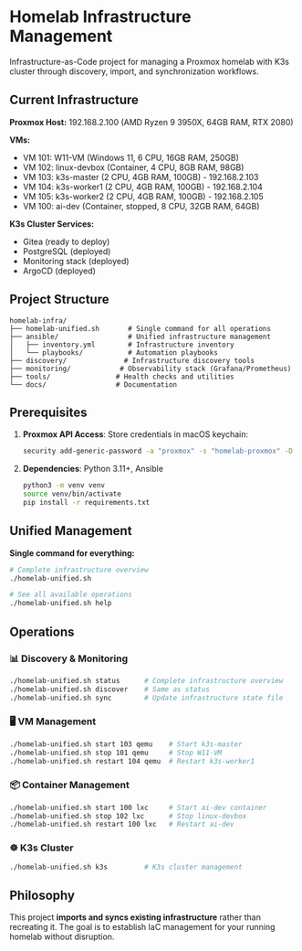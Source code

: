 # Homelab Infrastructure Management

Infrastructure-as-Code project for managing a Proxmox homelab with K3s cluster through discovery, import, and synchronization workflows.

## Current Infrastructure

**Proxmox Host:** 192.168.2.100 (AMD Ryzen 9 3950X, 64GB RAM, RTX 2080)

**VMs:**
- VM 101: W11-VM (Windows 11, 6 CPU, 16GB RAM, 250GB)
- VM 102: linux-devbox (Container, 4 CPU, 8GB RAM, 98GB)
- VM 103: k3s-master (2 CPU, 4GB RAM, 100GB) - 192.168.2.103
- VM 104: k3s-worker1 (2 CPU, 4GB RAM, 100GB) - 192.168.2.104
- VM 105: k3s-worker2 (2 CPU, 4GB RAM, 100GB) - 192.168.2.105
- VM 100: ai-dev (Container, stopped, 8 CPU, 32GB RAM, 64GB)

**K3s Cluster Services:**
- Gitea (ready to deploy)
- PostgreSQL (deployed)
- Monitoring stack (deployed)
- ArgoCD (deployed)

## Project Structure

```
homelab-infra/
├── homelab-unified.sh       # Single command for all operations
├── ansible/                 # Unified infrastructure management
│   ├── inventory.yml        # Infrastructure inventory
│   └── playbooks/           # Automation playbooks
├── discovery/              # Infrastructure discovery tools
├── monitoring/            # Observability stack (Grafana/Prometheus)
├── tools/                # Health checks and utilities
└── docs/                 # Documentation
```

## Prerequisites

1. **Proxmox API Access**: Store credentials in macOS keychain:
   ```bash
   security add-generic-password -a "proxmox" -s "homelab-proxmox" -D "Proxmox API (root@192.168.2.100:8006)" -w
   ```

2. **Dependencies**: Python 3.11+, Ansible
   ```bash
   python3 -m venv venv
   source venv/bin/activate
   pip install -r requirements.txt
   ```

## Unified Management

**Single command for everything:**

```bash
# Complete infrastructure overview
./homelab-unified.sh

# See all available operations
./homelab-unified.sh help
```

## Operations

### 📊 **Discovery & Monitoring**
```bash
./homelab-unified.sh status      # Complete infrastructure overview
./homelab-unified.sh discover    # Same as status
./homelab-unified.sh sync        # Update infrastructure state file
```

### 🖥️ **VM Management**
```bash
./homelab-unified.sh start 103 qemu    # Start k3s-master
./homelab-unified.sh stop 101 qemu     # Stop W11-VM
./homelab-unified.sh restart 104 qemu  # Restart k3s-worker1
```

### 📦 **Container Management**
```bash
./homelab-unified.sh start 100 lxc     # Start ai-dev container
./homelab-unified.sh stop 102 lxc      # Stop linux-devbox
./homelab-unified.sh restart 100 lxc   # Restart ai-dev
```

### ☸️ **K3s Cluster**
```bash
./homelab-unified.sh k3s         # K3s cluster management
```

## Philosophy

This project **imports and syncs existing infrastructure** rather than recreating it. The goal is to establish IaC management for your running homelab without disruption.